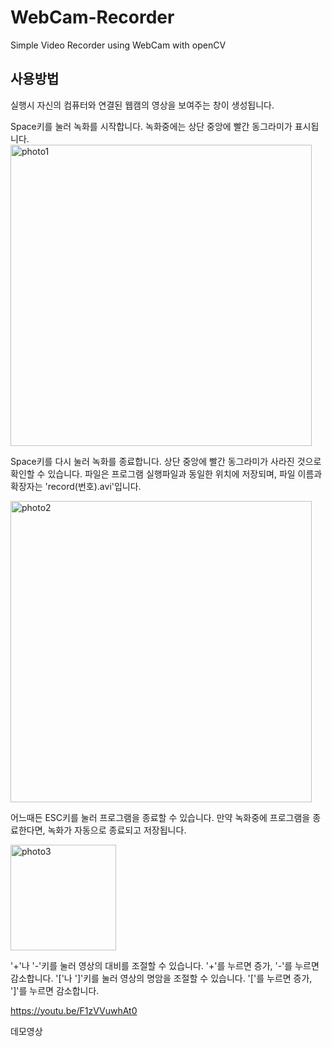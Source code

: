 # WebCam-Recorder
Simple Video Recorder using WebCam with openCV

## 사용방법
실행시 자신의 컴퓨터와 연결된 웹캠의 영상을 보여주는 창이 생성됩니다.

Space키를 눌러 녹화를 시작합니다. 녹화중에는 상단 중앙에 빨간 동그라미가 표시됩니다.
<img width="482" alt="photo1" src="https://github.com/ajbuwidnnfjwj/WebCam-Recorder/assets/68640265/4cd9b417-78d0-4d7a-a814-53921259ef1d">

Space키를 다시 눌러 녹화를 종료합니다. 상단 중앙에 빨간 동그라미가 사라진 것으로 확인할 수 있습니다. 파일은 프로그램 실행파일과 동일한 위치에 저장되며, 파일 이름과 확장자는 'record(번호).avi'입니다.

<img width="482" alt="photo2" src="https://github.com/ajbuwidnnfjwj/WebCam-Recorder/assets/68640265/cdcf9bfe-057d-4449-9cbc-debf373eb00b">

어느때든 ESC키를 눌러 프로그램을 종료할 수 있습니다. 만약 녹화중에 프로그램을 종료한다면, 녹화가 자동으로 종료되고 저장됩니다.

<img width="169" alt="photo3" src="https://github.com/ajbuwidnnfjwj/WebCam-Recorder/assets/68640265/81d16b8e-81b6-4f81-aa9c-143eb0866968">



'+'나 '-'키를 눌러 영상의 대비를 조절할 수 있습니다. '+'를 누르면 증가, '-'를 누르면 감소합니다.
'['나 ']'키를 눌러 영상의 명암을 조절할 수 있습니다. '['를 누르면 증가,  ']'를 누르면 감소합니다.

https://youtu.be/F1zVVuwhAt0

데모영상
